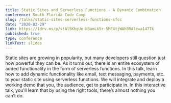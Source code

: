 ```yaml
---
title: Static Sites and Serverless Functions - A Dynamic Combination
conference: South Florida Code Camp
slug: /talks/static-sites-serverless-functions-sfcc
date: "2020-02-29"
link: https://1drv.ms/p/s!Al5KhgUe-N3amLk5r-5MF4tjWAhBRA?e=a147Tk
published: true
type: conference
linkText: slides
---
```


Static sites are growing in popularity, but many developers still question just how powerful they can be. As it turns out, there is an entire ecosystem of added functionality in the form of serverless functions. In this talk, learn how to add dynamic functionality like email, text messaging, payments, etc. to your static site using serverless functions. We will integrate and deploy a working demo that you, the audience, get to participate in. In this interactive talk, you'll learn that by using the right tools, there’s almost nothing you can’t do.
